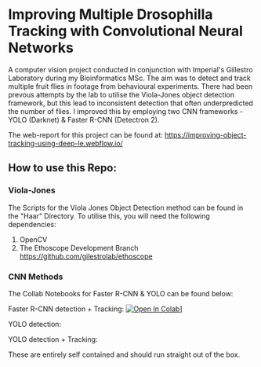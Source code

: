 # Improving Multiple Drosophilla Tracking with Convolutional Neural Networks
A computer vision project conducted in conjunction with Imperial's Gillestro Laboratory during my Bioinformatics MSc. The aim was to detect and track multiple fruit flies in footage from behavioural experiments. There had been prevous attempts by the lab to utilise the Viola-Jones object detection framework, but this lead to inconsistent detection that often underpredicted the number of flies. I improved this by employing two CNN frameworks - YOLO (Darknet) & Faster R-CNN (Detectron 2).

The web-report for this project can be found at: https://improving-object-tracking-using-deep-le.webflow.io/


## How to use this Repo: 
### Viola-Jones
The Scripts for the Viola Jones Object Detection method can be found in the "Haar" Directory. To utilise this, you will need the following dependencies: 
1) OpenCV
2) The Ethoscope Development Branch  https://github.com/gilestrolab/ethoscope

### CNN Methods
The Collab Notebooks for Faster R-CNN & YOLO can be found below:

Faster R-CNN detection + Tracking: [![Open In Colab](https://colab.research.google.com/assets/colab-badge.svg)](https://colab.research.google.com/gist/KILBAHA/9dd146ec953412a0bddb76bf375568e5/detectron2_w_drosophila.ipynb)]


YOLO detection:

YOLO detection + Tracking: 


These are entirely self contained and should run straight out of the box.


